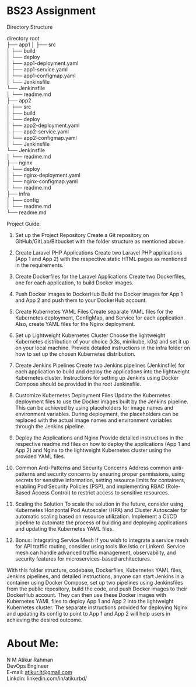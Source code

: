 # BS23 Assignment

Directory Structure

directory root                                                                                                                                                      
├── app1
│   ├── src                                                                                                                                                        
│   ├── build                                                                                                                                                       
│   └── deploy                                                                                                                                                      
│       ├── app1-deployment.yaml                                                                                                                                    
│       ├── app1-service.yaml                                                                                                                                       
│       └── app1-configmap.yaml                                                                                                                                     
│   └── Jenkinsfile                                                                                                                                                 
      └── Jenkinsfile                                                                                                                                               
│   └── readme.md                                                                                                                                                   
├── app2                                                                                                                                                            
│   ├── src                                                                                                                                                         
│   ├── build                                                                                                                                                       
│   └── deploy                                                                                                                                                      
│       ├── app2-deployment.yaml                                                                                                                                    
│       ├── app2-service.yaml                                                                                                                                      
│       └── app2-configmap.yaml                                                                                                                                     
│   └── Jenkinsfile                                                                                                                                                 
      └── Jenkinsfile                                                                                                                                               
│   └── readme.md                                                                                                                                                   
├── nginx                                                                                                                                                           
│   └── deploy                                                                                                                                                      
│       ├── nginx-deployment.yaml                                                                                                                                   
│       └── nginx-configmap.yaml                                                                                                                                    
│   └── readme.md                                                                                                                                                   
├── infra                                                                                                                                                           
│   ├── config                                                                                                                                                      
│   └── readme.md                                                                                                                                                   
└── readme.md                                                                                                                                                                                                                                                                                                                           

Project Guide:

1.  Set up the Project Repository
    Create a Git repository on GitHub/GitLab/Bitbucket with the folder structure as mentioned above.

2.  Create Laravel PHP Applications
    Create two Laravel PHP applications (App 1 and App 2) with the respective static HTML pages as mentioned in the requirements.

3.  Create Dockerfiles for the Laravel Applications
    Create two Dockerfiles, one for each application, to build Docker images.

4.  Push Docker Images to DockerHub
    Build the Docker images for App 1 and App 2 and push them to your DockerHub account.

5.  Create Kubernetes YAML Files
    Create separate YAML files for the Kubernetes deployment, ConfigMap, and Service for each application. Also, create YAML files for the Nginx deployment.

6.  Set up Lightweight Kubernetes Cluster
    Choose the lightweight Kubernetes distribution of your choice (k3s, minikube, k0s) and set it up on your local machine. Provide detailed instructions in the infra folder on how to set up the chosen Kubernetes distribution.

7. Create Jenkins Pipelines
    Create two Jenkins pipelines (Jenkinsfile) for each application to build and deploy the applications into the lightweight Kubernetes cluster. Instructions for setting up Jenkins using Docker Compose should be provided in the root Jenkinsfile.

8.  Customize Kubernetes Deployment Files
    Update the Kubernetes deployment files to use the Docker images built by the Jenkins pipeline. This can be achieved by using placeholders for image names and environment variables. During deployment, the placeholders can be replaced with the actual image names and environment variables through the Jenkins pipeline.

9.  Deploy the Applications and Nginx
    Provide detailed instructions in the respective readme.md files on how to deploy the applications (App 1 and App 2) and Nginx to the lightweight Kubernetes cluster using the provided YAML files.

10. Common Anti-Patterns and Security Concerns
    Address common anti-patterns and security concerns by ensuring proper permissions, using secrets for sensitive information, setting resource limits for containers, enabling Pod Security Policies (PSP), and implementing RBAC (Role-Based Access Control) to restrict access to sensitive resources.

11. Scaling the Solution
    To scale the solution in the future, consider using Kubernetes Horizontal Pod Autoscaler (HPA) and Cluster Autoscaler for automatic scaling based on resource utilization. Implement a CI/CD pipeline to automate the process of building and deploying applications and updating the Kubernetes YAML files.

12. Bonus: Integrating Service Mesh
    If you wish to integrate a service mesh for API traffic routing, consider using tools like Istio or Linkerd. Service mesh can handle advanced traffic management, observability, and security features for microservices-based architectures.

With this folder structure, codebase, Dockerfiles, Kubernetes YAML files, Jenkins pipelines, and detailed instructions, anyone can start Jenkins in a container using Docker Compose, set up two pipelines using Jenkinsfiles from the public repository, build the code, and push Docker images to their DockerHub account. They can then use these Docker images with Kubernetes YAML files to deploy App 1 and App 2 into the lightweight Kubernetes cluster. The separate instructions provided for deploying Nginx and updating its config to point to App 1 and App 2 will help users in achieving the desired outcome.


# About Me:                                                                                                                                                         
N M Atikur Rahman                                                                                                                                                   
DevOps Engineer                                                                                                                                                     
E-mail: atikur.it@gmail.com                                                                                                                                         
Linkdin: linkedin.com/in/atikurbd/                                                                                                                                  
